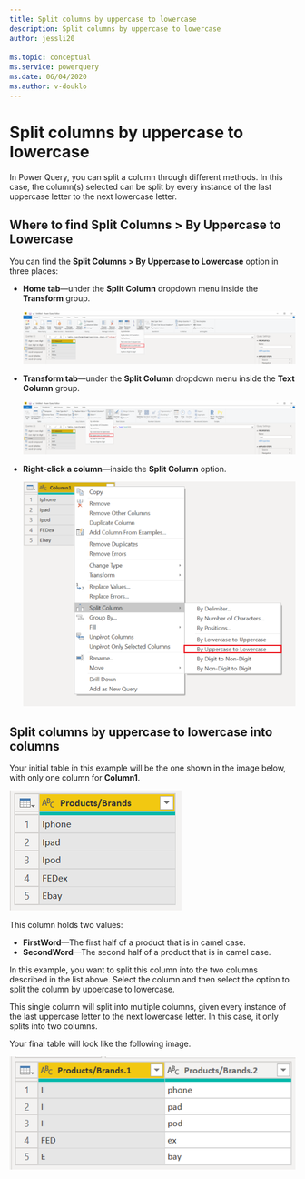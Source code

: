 ```yaml
---
title: Split columns by uppercase to lowercase
description: Split columns by uppercase to lowercase
author: jessli20

ms.topic: conceptual
ms.service: powerquery
ms.date: 06/04/2020
ms.author: v-douklo
---
```


# Split columns by uppercase to lowercase

In Power Query, you can split a column through different methods.
In this case, the column(s) selected can be split by every instance of the last uppercase letter to the next lowercase letter.

## Where to find Split Columns > By Uppercase to Lowercase

You can find the **Split Columns > By Uppercase to Lowercase** option in three places:

* **Home tab**&mdash;under the **Split Column** dropdown menu inside the **Transform** group.

   ![image](images/sc-home-ul.png)

* **Transform tab**&mdash;under the **Split Column** dropdown menu inside the **Text Column** group.

   ![image](images/sc-transform-ul.png)

* **Right-click a column**&mdash;inside the **Split Column** option.

   ![image](images/sc-rightclick-ul.png)

## Split columns by uppercase to lowercase into columns 

Your initial table in this example will be the one shown in the image below, with only one column for **Column1**. 

![image](images/sc-before-ul.png)

This column holds two values:

* **FirstWord**&mdash;The first half of a product that is in camel case.
* **SecondWord**&mdash;The second half of a product that is in camel case.

In this example, you want to split this column into the two columns described in the list above. Select the column and then select the option to split the column by uppercase to lowercase.

This single column will split into multiple columns, given every instance of the last uppercase letter to the next lowercase letter. In this case, it only splits into two columns.

Your final table will look like the following image.

![After](images/sc-after-ul.png)

